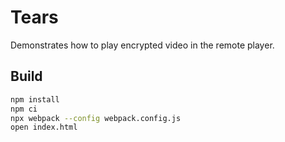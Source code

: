 # Tears

Demonstrates how to play encrypted video in the remote player.

## Build

```bash
npm install
npm ci
npx webpack --config webpack.config.js
open index.html
```

